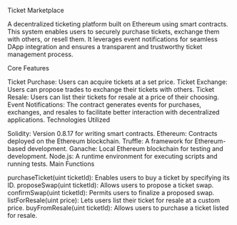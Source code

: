 Ticket Marketplace

A decentralized ticketing platform built on Ethereum using smart contracts. This system enables users to securely purchase tickets, exchange them with others, or resell them. It leverages event notifications for seamless DApp integration and ensures a transparent and trustworthy ticket management process.

Core Features

Ticket Purchase: Users can acquire tickets at a set price.
Ticket Exchange: Users can propose trades to exchange their tickets with others.
Ticket Resale: Users can list their tickets for resale at a price of their choosing.
Event Notifications: The contract generates events for purchases, exchanges, and resales to facilitate better interaction with decentralized applications.
Technologies Utilized

Solidity: Version 0.8.17 for writing smart contracts.
Ethereum: Contracts deployed on the Ethereum blockchain.
Truffle: A framework for Ethereum-based development.
Ganache: Local Ethereum blockchain for testing and development.
Node.js: A runtime environment for executing scripts and running tests.
Main Functions

purchaseTicket(uint ticketId): Enables users to buy a ticket by specifying its ID.
proposeSwap(uint ticketId): Allows users to propose a ticket swap.
confirmSwap(uint ticketId): Permits users to finalize a proposed swap.
listForResale(uint price): Lets users list their ticket for resale at a custom price.
buyFromResale(uint ticketId): Allows users to purchase a ticket listed for resale.





